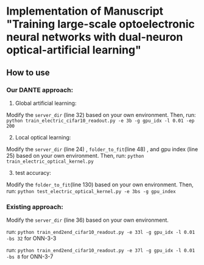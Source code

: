 # Implementation of Manuscript "Training large-scale optoelectronic neural networks with dual-neuron optical-artificial learning"

## How to use

### Our DANTE approach:

1. Global artificial learning: 

Modify the `server_dir` (line 32) based on your own environment. Then, run:
`python train_electric_cifar10_readout.py -e 3b -g gpu_idx -l 0.01 -ep 200`

2. Local optical learning: 

Modify the `server_dir`  (line 24) ,  `folder_to_fit`(line 48) , and gpu index (line 25) based on your own environment. Then, run:
`python train_electric_optical_kernel.py`

3. test accuracy:

Modify the  `folder_to_fit`(line 130) based on your own environment. Then, run:
`python test_electric_optical_kernel.py -e 3bs -g gpu_index`

### Existing approach:

Modify the `server_dir` (line 36) based on your own environment. 

run:
`python train_end2end_cifar10_readout.py -e 33l -g gpu_idx -l 0.01 -bs 32` for ONN-3-3

run:
`python train_end2end_cifar10_readout.py -e 37l -g gpu_idx -l 0.01 -bs 8` for ONN-3-7